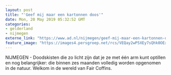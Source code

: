 ```yaml
---
layout: post
title: "'Geef mij maar een kartonnen doos'"
date: Mon, 20 May 2019 05:32:52 GMT
categories: 
- gelderland 
- nijmegen 
externe_link: "https://www.ad.nl/nijmegen/geef-mij-maar-een-kartonnen-doos~ab05882c/"
feature_image: "https://images4.persgroep.net/rcs/VEQay2wP5XEy7sQhk0OEx0nxYJk/diocontent/148417199/_fitwidth/400/?appId=21791a8992982cd8da851550a453bd7f&quality=0.7"
---
```


NIJMEGEN - Doodskisten die zo licht zijn dat je ze met één arm kunt optillen en nog belangrijker: die binnen zes maanden volledig worden opgenomen in de natuur. Welkom in de wereld van Fair Coffins.
